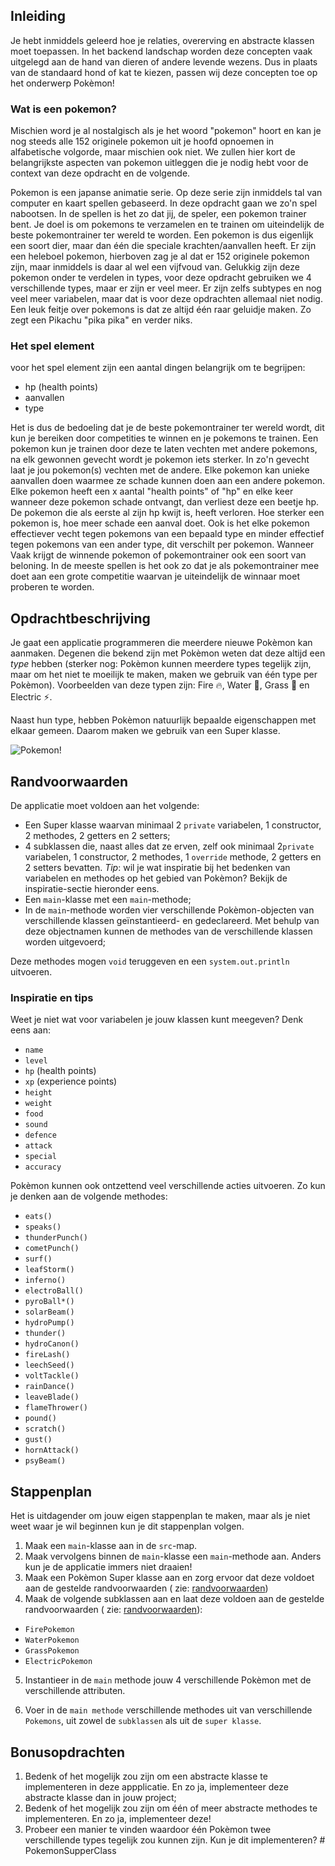 ## Inleiding

Je hebt inmiddels geleerd hoe je relaties, overerving en abstracte klassen moet toepassen. In het backend landschap
worden deze concepten vaak uitgelegd aan de hand van dieren of andere levende wezens. Dus in plaats van de standaard
hond of kat te kiezen, passen wij deze concepten toe op het onderwerp Pokèmon!

### Wat is een pokemon?

Mischien word je al nostalgisch als je het woord "pokemon" hoort en kan je nog steeds alle 152 originele pokemon uit je hoofd opnoemen in alfabetische volgorde, maar mischien ook niet. We zullen hier kort de belangrijkste aspecten van pokemon uitleggen die je nodig hebt voor de context van deze opdracht en de volgende.

Pokemon is een japanse animatie serie. Op deze serie zijn inmiddels tal van computer en kaart spellen gebaseerd. In deze opdracht gaan we zo'n spel nabootsen. In de spellen is het zo dat jij, de speler, een pokemon trainer bent. Je doel is om pokemons te verzamelen en te trainen om uiteindelijk de beste pokemontrainer ter wereld te worden. Een pokemon is dus eigenlijk een soort dier, maar dan één die speciale krachten/aanvallen heeft. Er zijn een heleboel pokemon, hierboven zag je al dat er 152 originele pokemon zijn, maar inmiddels is daar al wel een vijfvoud van. Gelukkig zijn deze pokemon onder te verdelen in types, voor deze opdracht gebruiken we 4 verschillende types, maar er zijn er veel meer. Er zijn zelfs subtypes en nog veel meer variabelen, maar dat is voor deze opdrachten allemaal niet nodig.
Een leuk feitje over pokemons is dat ze altijd één raar geluidje maken. Zo zegt een Pikachu "pika pika" en verder niks.

### Het spel element
voor het spel element zijn een aantal dingen belangrijk om te begrijpen:
- hp (health points)
- aanvallen
- type

Het is dus de bedoeling dat je de beste pokemontrainer ter wereld wordt, dit kun je bereiken door competities te winnen en je pokemons te trainen. Een pokemon kun je trainen door deze te laten vechten met andere pokemons, na elk gewonnen gevecht wordt je pokemon iets sterker. In zo'n gevecht laat je jou pokemon(s) vechten met de andere. Elke pokemon kan unieke aanvallen doen waarmee ze schade kunnen doen aan een andere pokemon. 
Elke pokemon heeft een x aantal "health points" of "hp" en elke keer wanneer deze pokemon schade ontvangt, dan verliest deze een beetje hp. De pokemon die als eerste al zijn hp kwijt is, heeft verloren. Hoe sterker een pokemon is, hoe meer schade een aanval doet. Ook is het elke pokemon effectiever vecht tegen pokemons van een bepaald type en minder effectief tegen pokemons van een ander type, dit verschilt per pokemon. Wanneer  Vaak krijgt de winnende pokemon of pokemontrainer ook een soort van beloning. In de meeste spellen is het ook zo dat je als pokemontrainer mee doet aan een grote competitie waarvan je uiteindelijk de winnaar moet proberen te worden.

## Opdrachtbeschrijving

Je gaat een applicatie programmeren die meerdere nieuwe Pokèmon kan aanmaken. Degenen die bekend zijn met Pokèmon weten
dat deze altijd een _type_ hebben (sterker nog: Pokèmon kunnen meerdere types tegelijk zijn, maar om het niet te moeilijk
te maken, maken we gebruik van één type per Pokèmon). Voorbeelden van deze typen zijn: Fire 🔥, Water 🌊, Grass 🌿 en
Electric ⚡.

Naast hun type, hebben Pokèmon natuurlijk bepaalde eigenschappen met elkaar gemeen. Daarom maken we gebruik van een
Super klasse. 

![Pokemon!](./Assets/pokemon.JPG)

## Randvoorwaarden

De applicatie moet voldoen aan het volgende:

- Een Super klasse waarvan minimaal 2 `private` variabelen, 1 constructor, 2 methodes, 2 getters en 2 setters;
- 4 subklassen die, naast alles dat ze erven, zelf ook minimaal 2`private` variabelen, 1 constructor, 2 methodes, 1 `override` methode, 2 getters en 2
  setters bevatten. _Tip_: wil je wat inspiratie bij het bedenken van variabelen en methodes op het gebied van Pokèmon? Bekijk de
  inspiratie-sectie hieronder eens.
- Een `main`-klasse met een `main`-methode;
- In de `main`-methode worden vier verschillende Pokèmon-objecten van verschillende klassen geïnstantieerd- en gedeclareerd. Met behulp van deze objectnamen kunnen de methodes van de verschillende klassen worden uitgevoerd;

Deze methodes mogen `void` teruggeven en een `system.out.println` uitvoeren.

### Inspiratie en tips

Weet je niet wat voor variabelen je jouw klassen kunt meegeven? Denk eens aan:

- `name`
- `level`
- `hp` (health points)
- `xp` (experience points)
- `height`
- `weight`
- `food`
- `sound`
- `defence`
- `attack`
- `special`
- `accuracy`

Pokèmon kunnen ook ontzettend veel verschillende acties uitvoeren. Zo kun je denken aan de volgende methodes:

- `eats()`
- `speaks()`
- `thunderPunch()`
- `cometPunch()`
- `surf()`
- `leafStorm()`
- `inferno()`
- `electroBall()`
- `pyroBall*()`
- `solarBeam()`
- `hydroPump()`
- `thunder()`
- `hydroCanon()`
- `fireLash()`
- `leechSeed()`
- `voltTackle()`
- `rainDance()`
- `leaveBlade()`
- `flameThrower()`
- `pound()`
- `scratch()`
- `gust()`
- `hornAttack()`
- `psyBeam()`

## Stappenplan
Het is uitdagender om jouw eigen stappenplan te maken, maar als je niet weet waar je wil beginnen kun je dit stappenplan volgen.
1. Maak een `main`-klasse aan in de `src`-map.
2. Maak vervolgens binnen de `main`-klasse een `main`-methode aan. Anders kun je de applicatie immers niet draaien!
3. Maak een Pokèmon Super klasse aan en zorg ervoor dat deze voldoet aan de gestelde randvoorwaarden (
   zie: [randvoorwaarden](#randvoorwaarden))
5. Maak de volgende subklassen aan en laat deze voldoen aan de gestelde randvoorwaarden (
   zie: [randvoorwaarden](#randvoorwaarden)):

- `FirePokemon`
- `WaterPokemon`
- `GrassPokemon`
- `ElectricPokemon`

5. Instantieer in de `main` methode jouw 4 verschillende Pokèmon met de verschillende attributen.

6. Voer in de `main methode` verschillende methodes uit van verschillende `Pokemons`, uit zowel de `subklassen` als uit
   de `super klasse`.

## Bonusopdrachten

1. Bedenk of het mogelijk zou zijn om een abstracte klasse te implementeren in deze appplicatie. En zo ja, implementeer deze abstracte klasse dan in jouw project;
2. Bedenk of het mogelijk zou zijn om één of meer abstracte methodes te implementeren. En zo ja, implementeer deze!
3. Probeer een manier te vinden waardoor één Pokèmon twee verschillende types tegelijk zou kunnen zijn. Kun je dit implementeren?
#   P o k e m o n S u p p e r C l a s s  
 